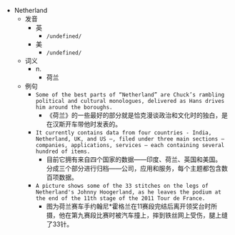 - Netherland
  - 发音
    - 英
      - `/undefined/`
    - 美
      - `/undefined/`
  - 词义
    - n.
      - 荷兰
  - 例句
    - `Some of the best parts of “Netherland” are Chuck’s rambling political and cultural monologues, delivered as Hans drives him around the boroughs.`
      - 《荷兰》的一些最好的部分就是恰克漫谈政治和文化时的独白，是在汉斯开车带他时发表的。
    - `It currently contains data from four countries - India, Netherland, UK, and US –, filed under three main sections – companies, applications, services – each containing several hundred of items.`
      - 目前它拥有来自四个国家的数据——印度、荷兰、英国和美国。 分成三个部分进行归档——公司，应用和服务，每个主题都包含数百项数据。
    - `A picture shows some of the 33 stitches on the legs of Netherland's Johnny Hoogerland, as he leaves the podium at the end of the 11th stage of the 2011 Tour de France.`
      - 图为荷兰赛车手约翰尼*霍格兰在11赛段完结后离开领奖台时所摄，他在第九赛段比赛时被汽车撞上，摔到铁丝网上受伤，腿上缝了33针。

